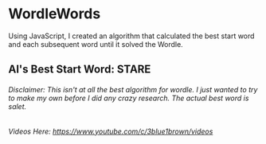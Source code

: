 # WordleWords

Using JavaScript, I created an algorithm that calculated the best start word and each subsequent word until it solved the Wordle.

## Al's Best Start Word: STARE

###### Disclaimer: This isn't at all the best algorithm for wordle. I just wanted to try to make my own before I did any crazy research. The actual best word is salet.
###### Videos Here: https://www.youtube.com/c/3blue1brown/videos
